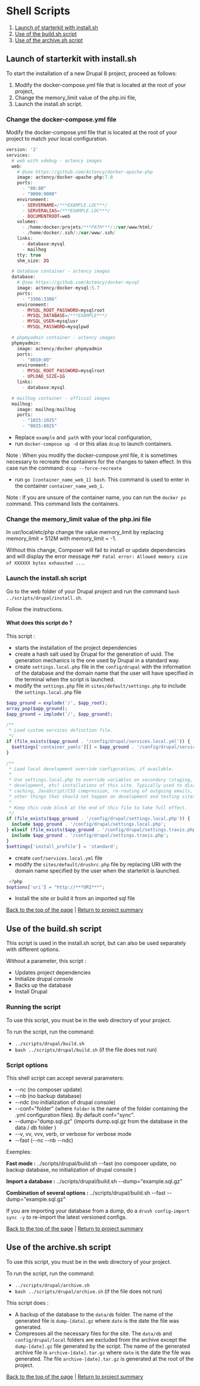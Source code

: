 # Shell Scripts <a id="shellscripts"></a>
1. [Launch of starterkit with install.sh](#install.sh)
2. [Use of the build.sh script](#build.sh)
3. [Use of the archive.sh script](#archive.sh)

## Launch of starterkit with install.sh <a id="install.sh"></a>
To start the installation of a new Drupal 8 project, proceed as follows:

1. Modify the docker-compose.yml file that is located at the root of your project,
2. Change the memory_limit value of the php.ini file,
3. Launch the install.sh script.

### Change the docker-compose.yml file
Modify the docker-compose.yml file that is located at the root of your project to match your local configuration.

````php
version: '2'
services:
  # web with xdebug - actency images
  web:
    # @see https://github.com/Actency/docker-apache-php
    image: actency/docker-apache-php:7.0
    ports:
      - "80:80"
      - "9000:9000"
    environment:
      - SERVERNAME=/***EXAMPLE.LOC***/
      - SERVERALIAS=/***EXAMPLE.LOC***/
      - DOCUMENTROOT=web
    volumes:
      - /home/docker/projets/***PATH***/:/var/www/html/
      - /home/docker/.ssh/:/var/www/.ssh/
    links:
      - database:mysql
      - mailhog
    tty: true
    shm_size: 2G

  # database container - actency images
  database:
    # @see https://github.com/Actency/docker-mysql
    image: actency/docker-mysql:5.7
    ports:
      - "3306:3306"
    environment:
      - MYSQL_ROOT_PASSWORD=mysqlroot
      - MYSQL_DATABASE=/***EXAMPLE***/
      - MYSQL_USER=mysqlusr
      - MYSQL_PASSWORD=mysqlpwd

  # phpmyadmin container - actency images
  phpmyadmin:
    image: actency/docker-phpmyadmin
    ports:
      - "8010:80"
    environment:
      - MYSQL_ROOT_PASSWORD=mysqlroot
      - UPLOAD_SIZE=1G
    links:
      - database:mysql

  # mailhog container - official images
  mailhog:
    image: mailhog/mailhog
    ports:
      - "1025:1025"
      - "8025:8025"
````
- Replace `example` and` path` with your local configuration,
- run `docker-compose up -d` or this alias `dcup` to launch containers.

Note : When you modify the docker-compose.yml file, it is sometimes necessary to recreate the containers for the changes to taken effect. In this case run the command: `dcup --force-recreate`
- run `go [container_name_web_1] bash`. This command is used to enter in the container `container_name_web_1`.

Note : If you are unsure of the container name, you can run the `docker ps` command. This command lists the containers.

### Change the memory_limit value of the php.ini file

In usr/local/etc/php change the value memory_limit by replacing memory_limit = 512M with memory_limit = -1.

Without this change, Composer will fail to install or update dependencies and will display the error message `PHP Fatal error: Allowed memory size of XXXXXX bytes exhausted ...`.

### Launch the install.sh script


Go to the web folder of your Drupal project and run the command  `bash ../scripts/drupal/install.sh`.

Follow the instructions.

#### What does this script do ?

This script :
- starts the installation of the project dependencies
- create a hash salt used by Drupal for the generation of uuid. The generation mechanics is the one used by Drupal in a standard way.
- create `settings.local.php` file in the `config/drupal` with the information of the database and the domain name that the user will have specified in the terminal when the script is launched.
- modify the `settings.php` file in `sites/default/settings.php` to include the `settings.local.php` file

```php
$app_ground = explode('/', $app_root);
array_pop($app_ground);
$app_ground = implode('/', $app_ground);

/**
 * Load custom services definition file.
 */
if (file_exists($app_ground . '/config/drupal/services.local.yml')) {
  $settings['container_yamls'][] = $app_ground . '/config/drupal/services.local.yml';
}

/**
 * Load local development override configuration, if available.
 *
 * Use settings.local.php to override variables on secondary (staging,
 * development, etc) installations of this site. Typically used to disable
 * caching, JavaScript/CSS compression, re-routing of outgoing emails, and
 * other things that should not happen on development and testing sites.
 *
 * Keep this code block at the end of this file to take full effect.
 */
if (file_exists($app_ground . '/config/drupal/settings.local.php')) {
  include $app_ground . '/config/drupal/settings.local.php';
} elseif (file_exists($app_ground . '/config/drupal/settings.travis.php')) {
  include $app_ground . '/config/drupal/settings.travis.php';
}
$settings['install_profile'] = 'standard';
```
- create `conf/services.local.yml` file
- modify the `sites/default/drushrc.php` file by replacing URI with the domain name specified by the user when the starterkit is launched.
```php
 <?php
$options['uri'] = "http://***URI***";
```

- Install the site or build it from an imported sql file

[Back to the top of the page](#shellscripts) | [Return to project summary](../../README.md)

## Use of the build.sh script <a id="build.sh"></a>

This script is used in the install.sh script, but can also be used separately with different options.

Without a parameter, this script  :
- Updates project dependencies
- Initialize drupal console
- Backs up the database
- Install Drupal


### Running the script
To use this script, you must be in the web directory of your project.

To run the script, run the command:
- `../scripts/drupal/build.sh` 
- `bash ../scripts/drupal/build.sh` (if the file does not run)

### Script options
This shell script can accept several parameters:
- --nc (no composer update)
- --nb (no backup database)
- --ndc (no initialization of drupal console)
- --conf="folder" (where `folder` is the name of the folder containing the .yml configuration files). By default conf="sync".
- --dump="dump.sql.gz" (imports dump.sql.gz from the database in the data / db folder )
- --v, vv, vvv, verb, or verbose for verbose mode
- --fast (--nc --nb --ndc)


Exemples:

**Fast mode :** ../scripts/drupal/build.sh --fast (no composer update, no backup database, no initialization of drupal console )

**Import a database :** ../scripts/drupal/build.sh --dump="example.sql.gz"

**Combination of several options :** ../scripts/drupal/build.sh --fast --dump="example.sql.gz"

If you are importing your database from a dump, do a `drush config-import sync -y` to re-import the latest versioned configs.

[Back to the top of the page](#shellscripts) | [Return to project summary](../../README.md)

## Use of the archive.sh script <a id="archive.sh"></a>

To use this script, you must be in the web directory of your project.

To run the script, run the command:
- `../scripts/drupal/archive.sh` 
- `bash ../scripts/drupal/archive.sh` (if the file does not run)

This script does :
- A backup of the database to the `data/db` folder. The name of the generated file is `dump-[data].gz` where `date` is the date the file was generated.
- Compresses all the necessary files for the site. The `data/db` and` config/drupal/local` folders are excluded from the archive except the `dump-[date].gz` file generated by the script. The name of the generated archive file is `archive-[date].tar.gz` where `date` is the date the file was generated.
The file `archive-[date].tar.gz` is generated at the root of the project.

[Back to the top of the page](#shellscripts) | [Return to project summary](../../README.md)